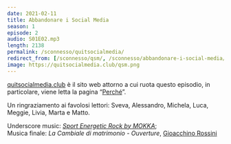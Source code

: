 ```yaml
---
date: 2021-02-11
title: Abbandonare i Social Media
season: 1
episode: 2
audio: S01E02.mp3
length: 2138
permalink: /sconnesso/quitsocialmedia/
redirect_from: [/sconnesso/qsm/, /sconnesso/abbandonare-i-social-media/, /sconnesso/abbandonare-i-social/, /sconnesso/abbandonare-social/]
image: https://quitsocialmedia.club/qsm.png
---
```

[quitsocialmedia.club](https://quitsocialmedia.club 'Quit Social Media') è il sito web attorno a cui ruota questo episodio, in particolare, viene letta la pagina “[Perché](https://quitsocialmedia.club/perché 'Perché - quitsocialmedia.club')”.

Un ringraziamento ai favolosi lettori: Sveva, Alessandro, Michela, Luca, Meggie, Livia, Marta e Matto.

Underscore music: [<cite>Sport Energetic Rock by MOKKA</cite>](https://www.youtube.com/watch?v=dlp4MVhrp3s 'Sport Energetic Rock by MOKKA on YouTube');   
Musica finale: <cite>La Cambiale di matrimonio - Ouverture</cite>, [Gioacchino Rossini](https://it.wikipedia.org/wiki/Gioachino_Rossini 'Gioacchino Rossini su Wikipedia')
